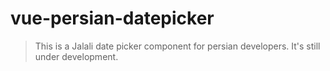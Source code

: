 # vue-persian-datepicker

> This is a Jalali date picker component for persian developers. 
> It's still under development.

